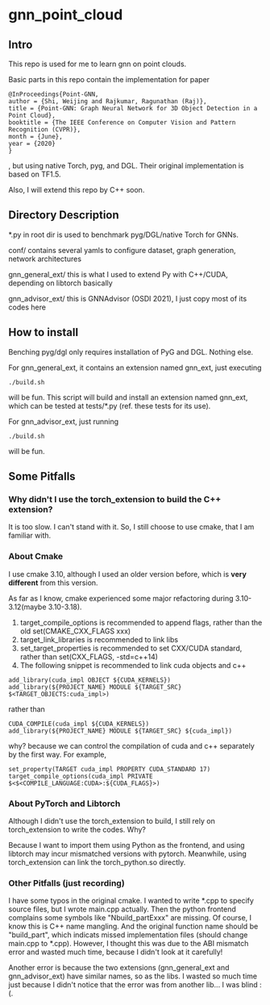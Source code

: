 # gnn_point_cloud

## Intro

This repo is used for me to learn gnn on point clouds.

Basic parts in this repo contain the implementation for paper
```
@InProceedings{Point-GNN,
author = {Shi, Weijing and Rajkumar, Ragunathan (Raj)},
title = {Point-GNN: Graph Neural Network for 3D Object Detection in a Point Cloud},
booktitle = {The IEEE Conference on Computer Vision and Pattern Recognition (CVPR)},
month = {June},
year = {2020}
}
```
, but using native Torch, pyg, and DGL. Their original implementation is based on TF1.5.

Also, I will extend this repo by C++ soon.

## Directory Description
*.py in root dir is used to benchmark pyg/DGL/native Torch for GNNs.

conf/ contains several yamls to configure dataset, graph generation, network architectures

gnn_general_ext/ this is what I used to extend Py with C++/CUDA, depending on libtorch basically

gnn_advisor_ext/ this is GNNAdvisor (OSDI 2021), I just copy most of its codes here

## How to install

Benching pyg/dgl only requires installation of PyG and DGL. Nothing else.

For gnn_general_ext, it contains an extension named gnn_ext, just executing
```
./build.sh
```
will be fun. This script will build and install an extension named gnn_ext, which can be tested at tests/*.py (ref. these tests for its use).

For gnn_advisor_ext, just running
```
./build.sh 
```
will be fun.

## Some Pitfalls
### Why didn't I use the torch_extension to build the C++ extension?
It is too slow. I can't stand with it. So, I still choose to use cmake, that I am familiar with.

### About Cmake
I use cmake 3.10, although I used an older version before, which is **very different** from this version.

As far as I know, cmake experienced some major refactoring during 3.10-3.12(maybe 3.10-3.18).

1. target_compile_options is recommended to append flags, rather than the old set(CMAKE_CXX_FLAGS xxx)
2. target_link_libraries is recommended to link libs
3. set_target_properties is recommended to set CXX/CUDA standard, rather than set(CXX_FLAGS, -std=c++14)
4. The following snippet is recommended to link cuda objects and c++
```
add_library(cuda_impl OBJECT ${CUDA_KERNELS})
add_library(${PROJECT_NAME} MODULE ${TARGET_SRC} $<TARGET_OBJECTS:cuda_impl>)
```
rather than 
```
CUDA_COMPILE(cuda_impl ${CUDA_KERNELS})
add_library(${PROJECT_NAME} MODULE ${TARGET_SRC} ${cuda_impl})
```
why? because we can control the compilation of cuda and c++ separately by the first way. For example,
```
set_property(TARGET cuda_impl PROPERTY CUDA_STANDARD 17)
target_compile_options(cuda_impl PRIVATE $<$<COMPILE_LANGUAGE:CUDA>:${CUDA_FLAGS}>)
```
### About PyTorch and Libtorch
Although I didn't use the torch_extension to build, I still rely on torch_extension to write the codes. Why?

Because I want to import them using Python as the frontend, and using libtorch may incur mismatched versions with pytorch. Meanwhile, using torch_extension can link the torch_python.so directly.

### Other Pitfalls (just recording)
I have some typos in the original cmake. I wanted to write *.cpp to specify source files, but I wrote main.cpp actually. Then the python frontend complains some symbols like "Nbuild_partExxx" are missing. Of course, I know this is C++ name mangling. And the original function name should be "build_part", which indicats missed implementation files (should change main.cpp to *.cpp). However, I thought this was due to the ABI mismatch error and wasted much time, because I didn't look at it carefully!

Another error is because the two extensions (gnn_general_ext and gnn_advisor_ext) have similar names, so as the libs. I wasted so much time just because I didn't notice that the error was from another lib... I was blind :(.